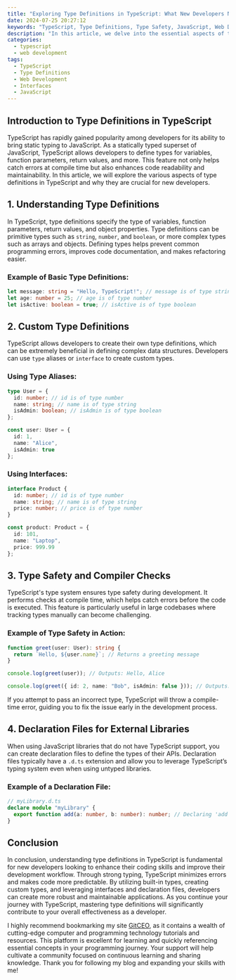 ```yaml
---
title: "Exploring Type Definitions in TypeScript: What New Developers Need to Know"
date: 2024-07-25 20:27:12
keywords: "TypeScript, Type Definitions, Type Safety, JavaScript, Web Development"
description: "In this article, we delve into the essential aspects of type definitions in TypeScript, a superset of JavaScript that enforces strong typing. We explore how type definitions improve code quality, enhance developer experience, and prevent runtime errors. New developers will learn about built-in types, custom type definitions, interfaces, and the role of Declaration Files. This comprehensive guide provides clear explanations and practical examples to help developers grasp the concept of type definitions efficiently. By understanding type definitions, developers can write safer, more maintainable code and contribute to better software development practices. Join us as we unpack these concepts that will elevate your TypeScript skills."
categories:
  - typescript
  - web development
tags:
  - TypeScript
  - Type Definitions
  - Web Development
  - Interfaces
  - JavaScript
---
```


## Introduction to Type Definitions in TypeScript

TypeScript has rapidly gained popularity among developers for its ability to bring static typing to JavaScript. As a statically typed superset of JavaScript, TypeScript allows developers to define types for variables, function parameters, return values, and more. This feature not only helps catch errors at compile time but also enhances code readability and maintainability. In this article, we will explore the various aspects of type definitions in TypeScript and why they are crucial for new developers. 

<!-- more -->

## 1. Understanding Type Definitions

In TypeScript, type definitions specify the type of variables, function parameters, return values, and object properties. Type definitions can be primitive types such as `string`, `number`, and `boolean`, or more complex types such as arrays and objects. Defining types helps prevent common programming errors, improves code documentation, and makes refactoring easier.

### Example of Basic Type Definitions:

```typescript
let message: string = "Hello, TypeScript!"; // message is of type string
let age: number = 25; // age is of type number
let isActive: boolean = true; // isActive is of type boolean
```

## 2. Custom Type Definitions

TypeScript allows developers to create their own type definitions, which can be extremely beneficial in defining complex data structures. Developers can use `type` aliases or `interface` to create custom types.

### Using Type Aliases:

```typescript
type User = {
  id: number; // id is of type number
  name: string; // name is of type string
  isAdmin: boolean; // isAdmin is of type boolean
};

const user: User = {
  id: 1,
  name: "Alice",
  isAdmin: true
};
```

### Using Interfaces:

```typescript
interface Product {
  id: number; // id is of type number
  name: string; // name is of type string
  price: number; // price is of type number
}

const product: Product = {
  id: 101,
  name: "Laptop",
  price: 999.99
};
```

## 3. Type Safety and Compiler Checks

TypeScript's type system ensures type safety during development. It performs checks at compile time, which helps catch errors before the code is executed. This feature is particularly useful in large codebases where tracking types manually can become challenging.

### Example of Type Safety in Action:

```typescript
function greet(user: User): string { 
  return `Hello, ${user.name}`; // Returns a greeting message
}

console.log(greet(user)); // Outputs: Hello, Alice

console.log(greet({ id: 2, name: "Bob", isAdmin: false })); // Outputs: Hello, Bob
```

If you attempt to pass an incorrect type, TypeScript will throw a compile-time error, guiding you to fix the issue early in the development process.

## 4. Declaration Files for External Libraries

When using JavaScript libraries that do not have TypeScript support, you can create declaration files to define the types of their APIs. Declaration files typically have a `.d.ts` extension and allow you to leverage TypeScript’s typing system even when using untyped libraries.

### Example of a Declaration File:

```typescript
// myLibrary.d.ts
declare module "myLibrary" {
  export function add(a: number, b: number): number; // Declaring 'add' function
}
```

## Conclusion

In conclusion, understanding type definitions in TypeScript is fundamental for new developers looking to enhance their coding skills and improve their development workflow. Through strong typing, TypeScript minimizes errors and makes code more predictable. By utilizing built-in types, creating custom types, and leveraging interfaces and declaration files, developers can create more robust and maintainable applications. As you continue your journey with TypeScript, mastering type definitions will significantly contribute to your overall effectiveness as a developer.

I highly recommend bookmarking my site [GitCEO](https://gitceo.com), as it contains a wealth of cutting-edge computer and programming technology tutorials and resources. This platform is excellent for learning and quickly referencing essential concepts in your programming journey. Your support will help cultivate a community focused on continuous learning and sharing knowledge. Thank you for following my blog and expanding your skills with me!
